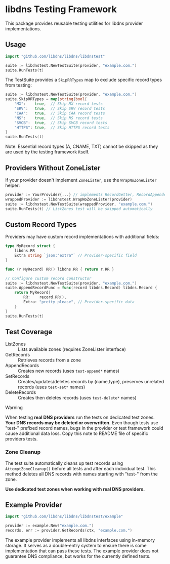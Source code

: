 # libdns Testing Framework

This package provides reusable testing utilities for libdns provider implementations.

## Usage

```go
import "github.com/libdns/libdns/libdnstest"

suite := libdnstest.NewTestSuite(provider, "example.com.")
suite.RunTests(t)
```

The TestSuite provides a `SkipRRTypes` map to exclude specific record types from testing:

```go
suite := libdnstest.NewTestSuite(provider, "example.com.")
suite.SkipRRTypes = map[string]bool{
    "MX":    true,  // Skip MX record tests
    "SRV":   true,  // Skip SRV record tests
    "CAA":   true,  // Skip CAA record tests
    "NS":    true,  // Skip NS record tests
    "SVCB":  true,  // Skip SVCB record tests
    "HTTPS": true,  // Skip HTTPS record tests
}
suite.RunTests(t)
```

Note: Essential record types (A, CNAME, TXT) cannot be skipped as they are used by the testing framework itself.

## Providers Without ZoneLister

If your provider doesn't implement `ZoneLister`, use the `WrapNoZoneLister` helper:

```go
provider := YourProvider{...} // implements RecordGetter, RecordAppender, RecordSetter, RecordDeleter
wrappedProvider := libdnstest.WrapNoZoneLister(provider)
suite := libdnstest.NewTestSuite(wrappedProvider, "example.com.")
suite.RunTests(t) // ListZones test will be skipped automatically
```

## Custom Record Types

Providers may have custom record implementations with additional fields:

```go
type MyRecord struct {
    libdns.RR
    Extra string `json:"extra"` // Provider-specific field
}

func (r MyRecord) RR() libdns.RR { return r.RR }

// Configure custom record constructor
suite := libdnstest.NewTestSuite(provider, "example.com.")
suite.AppendRecordFunc = func(record libdns.Record) libdns.Record {
    return MyRecord{
        RR:    record.RR(),
        Extra: "pretty please", // Provider-specific data
    }
}
suite.RunTests(t)
```

## Test Coverage

<dl>
<dt>ListZones</dt>
<dd>Lists available zones (requires ZoneLister interface)</dd>
<dt>GetRecords</dt>
<dd>Retrieves records from a zone</dd>
<dt>AppendRecords</dt>
<dd>Creates new records (uses <code>test-append*</code> names)</dd>
<dt>SetRecords</dt>
<dd>Creates/updates/deletes records by (name,type), preserves unrelated records (uses <code>test-set*</code> names)</dd>
<dt>DeleteRecords</dt>
<dd>Creates then deletes records (uses <code>test-delete*</code> names)</dd>
</dl>

> [!WARNING]
> When testing **real DNS providers** run the tests on dedicated test zones. **Your DNS records may be deleted or overwritten.** Even though tests use "test-" prefixed record names, bugs in the provider or test framework could cause additional data loss.
> Copy this note to README file of specific providers tests.

### Zone Cleanup

The test suite automatically cleans up test records using `AttemptZoneCleanup()` before all tests and after each individual test. This method deletes all DNS records with names starting with "test-" from the zone.

**Use dedicated test zones when working with real DNS providers.**

## Example Provider

```go
import "github.com/libdns/libdns/libdnstest/example"

provider := example.New("example.com.")
records, err := provider.GetRecords(ctx, "example.com.")
```

The example provider implements all libdns interfaces using in-memory storage. It serves as a double-entry system to ensure there is some implementation that can pass these tests. The example provider does not guarantee DNS compliance, but works for the currently defined tests.